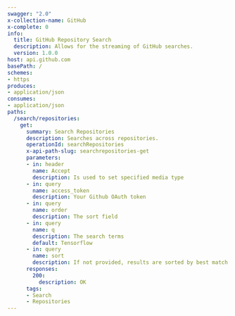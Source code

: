 ```yaml
---
swagger: "2.0"
x-collection-name: GitHub
x-complete: 0
info:
  title: GitHub Repository Search
  description: Allows for the streaming of GitHub searches.
  version: 1.0.0
host: api.github.com
basePath: /
schemes:
- https
produces:
- application/json
consumes:
- application/json
paths:
  /search/repositories:
    get:
      summary: Search Repositories
      description: Searches across repositories.
      operationId: searchRepositories
      x-api-path-slug: searchrepositories-get
      parameters:
      - in: header
        name: Accept
        description: Is used to set specified media type
      - in: query
        name: access_token
        description: Your Github OAuth token
      - in: query
        name: order
        description: The sort field
      - in: query
        name: q
        description: The search terms
        default: Tensorflow
      - in: query
        name: sort
        description: If not provided, results are sorted by best match
      responses:
        200:
          description: OK
      tags:
      - Search
      - Repositories
---
```

